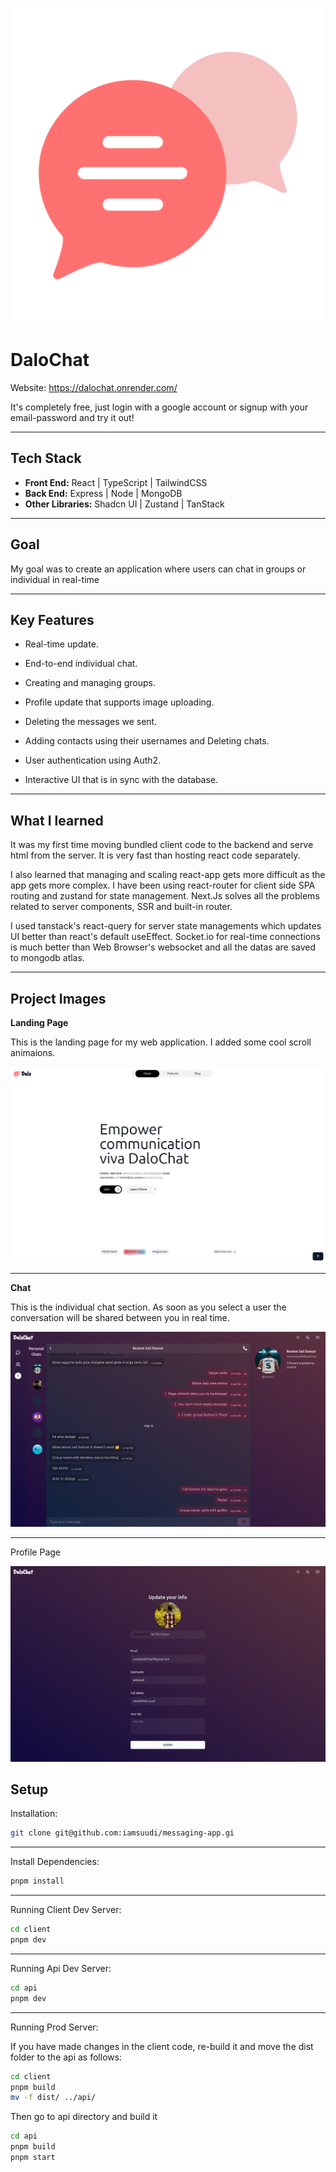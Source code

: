 ![Logo](./client/public/logo.png "DaloChat")

# DaloChat

Website: https://dalochat.onrender.com/

It's completely free, just login with a google account or signup with your email-password and try it out!

---

## Tech Stack

- **Front End:** React | TypeScript | TailwindCSS
- **Back End:** Express | Node | MongoDB
- **Other Libraries:** Shadcn UI | Zustand | TanStack

---

## Goal

My goal was to create an application where users can chat in groups or individual in real-time

---

## Key Features 

- Real-time update.

- End-to-end individual chat.

- Creating and managing groups.

- Profile update that supports image uploading.

- Deleting the messages we sent.

- Adding contacts using their usernames and Deleting chats.

- User authentication using Auth2.

- Interactive UI that is in sync with the database.

---

## What I learned

It was my first time moving bundled client code to the backend and serve html from the server. It is very fast than hosting react code separately.

I also learned that managing and scaling react-app gets more difficult as the app gets more complex. I have been using react-router for client side SPA routing and zustand for state management. Next.Js solves all the problems related to server components, SSR and built-in router. 

I used tanstack's react-query for server state managements which updates UI better than react's default useEffect. Socket.io for real-time connections is much better than Web Browser's websocket and all the datas are saved to mongodb atlas.

---

## Project Images

**Landing Page**

This is the landing page for my web application. I added some cool scroll animaions.

![Landing Page](./client/public/readme/landing.png "Landing Page")

---

**Chat**

This is the individual chat section. As soon as you select a user the conversation will be shared between you in real time.

![Chat](./client/public/readme/chats.png "Chat")

---

Profile Page

![Language Select](./client/public/readme/profile.png "Language Select")


## Setup

Installation:

```bash
git clone git@github.com:iamsuudi/messaging-app.gi
```
---

Install Dependencies:

```bash
pnpm install
```
---

Running Client Dev Server:

```bash
cd client
pnpm dev
```
---

Running Api Dev Server:

```bash
cd api
pnpm dev
```

---

Running Prod Server:

If you have made changes in the client code, re-build it and move the dist folder to the api as follows:

```bash
cd client
pnpm build
mv -f dist/ ../api/
```
Then go to api directory and build it

```bash
cd api
pnpm build
pnpm start
```
